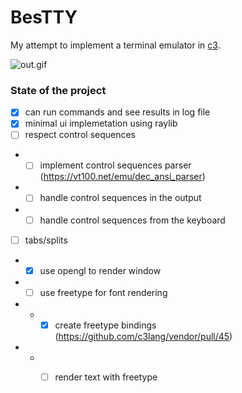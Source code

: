 # BesTTY

My attempt to implement a terminal emulator in [c3](https://c3-lang.org).

![out.gif](/showcase/out.gif)

### State of the project

- [x] can run commands and see results in log file
- [x] minimal ui implemetation using raylib
- [ ] respect control sequences
- - [ ] implement control sequences parser (https://vt100.net/emu/dec_ansi_parser)
- - [ ] handle control sequences in the output
- - [ ] handle control sequences from the keyboard
- [ ] tabs/splits
- - [x] use opengl to render window
- - [ ] use freetype for font rendering
- - - [x] create freetype bindings (https://github.com/c3lang/vendor/pull/45)
- - - [ ] render text with freetype

